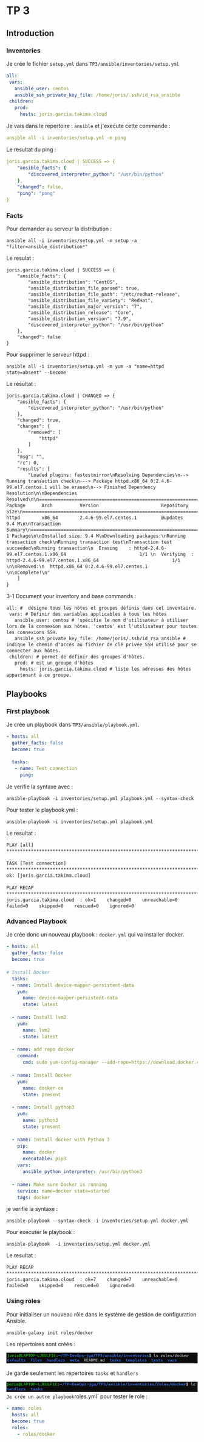 # TP 3

## Introduction

### Inventories

Je crée le fichier `setup.yml` dans `TP3/ansible/inventories/setup.yml`

```yml
all:
 vars:
   ansible_user: centos
   ansible_ssh_private_key_file: /home/joris/.ssh/id_rsa_ansible
 children:
   prod:
     hosts: joris.garcia.takima.cloud
```

Je vais dans le repertoire : `ansible` et j'execute cette commande :

```yml
ansible all -i inventories/setup.yml -m ping
```

Le resultat du ping :

```yml
joris.garcia.takima.cloud | SUCCESS => {
    "ansible_facts": {
        "discovered_interpreter_python": "/usr/bin/python"
    },
    "changed": false,
    "ping": "pong"
}
```

### Facts

Pour demander au serveur la distribution :

```shell
ansible all -i inventories/setup.yml -m setup -a "filter=ansible_distribution*"
```

Le resulat :

```shell
joris.garcia.takima.cloud | SUCCESS => {
    "ansible_facts": {
        "ansible_distribution": "CentOS",
        "ansible_distribution_file_parsed": true,
        "ansible_distribution_file_path": "/etc/redhat-release",
        "ansible_distribution_file_variety": "RedHat",
        "ansible_distribution_major_version": "7",
        "ansible_distribution_release": "Core",
        "ansible_distribution_version": "7.9",
        "discovered_interpreter_python": "/usr/bin/python"
    },
    "changed": false
}
```

Pour supprimer le serveur httpd :

```shell
ansible all -i inventories/setup.yml -m yum -a "name=httpd state=absent" --become
```

Le résultat :

```shell
joris.garcia.takima.cloud | CHANGED => {
    "ansible_facts": {
        "discovered_interpreter_python": "/usr/bin/python"
    },
    "changed": true,
    "changes": {
        "removed": [
            "httpd"
        ]
    },
    "msg": "",
    "rc": 0,
    "results": [
        "Loaded plugins: fastestmirror\nResolving Dependencies\n--> Running transaction check\n---> Package httpd.x86_64 0:2.4.6-99.el7.centos.1 will be erased\n--> Finished Dependency Resolution\n\nDependencies Resolved\n\n================================================================================\n Package      Arch          Version                       Repository       Size\n================================================================================\nRemoving:\n httpd        x86_64        2.4.6-99.el7.centos.1         @updates        9.4 M\n\nTransaction Summary\n================================================================================\nRemove  1 Package\n\nInstalled size: 9.4 M\nDownloading packages:\nRunning transaction check\nRunning transaction test\nTransaction test succeeded\nRunning transaction\n  Erasing    : httpd-2.4.6-99.el7.centos.1.x86_64                           1/1 \n  Verifying  : httpd-2.4.6-99.el7.centos.1.x86_64                           1/1 \n\nRemoved:\n  httpd.x86_64 0:2.4.6-99.el7.centos.1                                          \n\nComplete!\n"
    ]
}
```

3-1 Document your inventory and base commands :

```shell
all: #  désigne tous les hôtes et groupes définis dans cet inventaire.
 vars: # Définir des variables applicables à tous les hôtes 
   ansible_user: centos # 'spécifie le nom d'utilisateur à utiliser lors de la connexion aux hôtes. 'centos' est l'utilisateur pour toutes les connexions SSH.
   ansible_ssh_private_key_file: /home/joris/.ssh/id_rsa_ansible # indique le chemin d'accès au fichier de clé privée SSH utilisé pour se connecter aux hôtes.
 children: # permet de définir des groupes d'hôtes.
   prod: # est un groupe d'hôtes
     hosts: joris.garcia.takima.cloud # liste les adresses des hôtes appartenant à ce groupe.
```

## Playbooks

### First playbook

Je crée un playbook dans `TP3/ansible/playbook.yml`.

```yml
- hosts: all
  gather_facts: false
  become: true

  tasks:
   - name: Test connection
     ping:
```

Je verifie la syntaxe avec :

```shell
ansible-playbook -i inventories/setup.yml playbook.yml --syntax-check
```

Pour tester le playbook.yml :

```shell
ansible-playbook -i inventories/setup.yml playbook.yml
```

Le resultat :

```shell
PLAY [all] *************************************************************************************************************************************************

TASK [Test connection] *************************************************************************************************************************************
ok: [joris.garcia.takima.cloud]

PLAY RECAP *************************************************************************************************************************************************
joris.garcia.takima.cloud  : ok=1    changed=0    unreachable=0    failed=0    skipped=0    rescued=0    ignored=0

```

### Advanced Playbook

Je crée donc un nouveau playbook : `docker.yml` qui va installer docker.

```yml
- hosts: all
  gather_facts: false
  become: true

# Install Docker
  tasks:
  - name: Install device-mapper-persistent-data
    yum:
      name: device-mapper-persistent-data
      state: latest

  - name: Install lvm2
    yum:
      name: lvm2
      state: latest

  - name: add repo docker
    command:
      cmd: sudo yum-config-manager --add-repo=https://download.docker.com/linux/centos/docker-ce.repo

  - name: Install Docker
    yum:
      name: docker-ce
      state: present

  - name: Install python3
    yum:
      name: python3
      state: present

  - name: Install docker with Python 3
    pip:
      name: docker
      executable: pip3
    vars:
      ansible_python_interpreter: /usr/bin/python3

  - name: Make sure Docker is running
    service: name=docker state=started
    tags: docker
```

je verifie la syntaxe :

```shell
ansible-playbook --syntax-check -i inventories/setup.yml docker.yml
```

Pour executer le playbook :

```shell
ansible-playbook  -i inventories/setup.yml docker.yml
```

Le resultat :

```shell
PLAY RECAP *************************************************************************************************************************************************
joris.garcia.takima.cloud  : ok=7    changed=7    unreachable=0    failed=0    skipped=0    rescued=0    ignored=0
```

### Using roles

Pour initialiser un nouveau rôle dans le système de gestion de configuration Ansible.

```shell
ansible-galaxy init roles/docker
```

Les répertoires sont créés :

![alt text](./images/image-1.png)

Je garde seulement les répertoires `tasks` et `handlers`

![alt text](./images/image-2.png)
`
Je crée un autre playbook `roles.yml` pour tester le role :

```yml
- name: roles
  hosts: all
  become: true
  roles:
    - roles/docker
```

